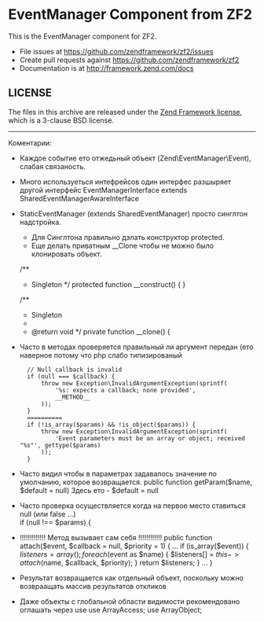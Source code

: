 EventManager Component from ZF2
===============================

This is the EventManager component for ZF2.

- File issues at https://github.com/zendframework/zf2/issues
- Create pull requests against https://github.com/zendframework/zf2
- Documentation is at http://framework.zend.com/docs

LICENSE
-------

The files in this archive are released under the [Zend Framework
license](http://framework.zend.com/license), which is a 3-clause BSD license.


-------------------------------------------------------------
Коментарии:

- Каждое событие ето отжедьный объект (Zend\EventManager\Event), слабая связаность.

- Много используеться интефрейсов один интерфес разшыряет другой интерфейс EventManagerInterface extends SharedEventManagerAwareInterface

- StaticEventManager (extends SharedEventManager) просто синглтон надстройка. 
    + Для Синглтона правильно дэлать конструктор protected.
    + Еще делать приватным __Clone чтобы не можно было клонировать объект.
    
    /**
     * Singleton
     */
    protected function __construct()
    {
    }

    /**
     * Singleton
     *
     * @return void
     */
    private function __clone()
    {

- Часто в методах проверяется правильный ли аргумент передан (ето наверное потому что php слабо типизированый
        
        // Null callback is invalid
        if (null === $callback) {
            throw new Exception\InvalidArgumentException(sprintf(
                '%s: expects a callback; none provided',
                __METHOD__
            ));
        }
        ==========
        if (!is_array($params) && !is_object($params)) {
            throw new Exception\InvalidArgumentException(sprintf(
                'Event parameters must be an array or object; received "%s"', gettype($params)
            ));
        }
- Часто видил чтобы в параметрах задавалось значение по умолчанию, которое возвращается. 
    public function getParam($name, $default = null)
    Здесь ето - $default = null
- Часто проверка осуществляется когда на первое место ставиться null (или false ...)        
        if (null !== $params) {
        
- !!!!!!!!!!!!! Метод вызывает сам себя !!!!!!!!!!!!
    public function attach($event, $callback = null, $priority = 1)
    {
        ...
        if (is_array($event)) {
            $listeners = array();
            foreach ($event as $name) {
                $listeners[] = $this->attach($name, $callback, $priority);
            }
            return $listeners;
        }
        ...
    }

- Результат возвращается как отдельный объект, поскольку можно возвраащать массив результатов откликов
- Даже объекты с глобальной области видимости рекомендовано оглашать через use
use ArrayAccess;
use ArrayObject;

